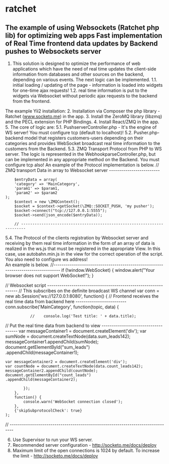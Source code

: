 # ratchet
The example of using Websockets (Ratchet php lib) for optimizing web apps 
Fast implementation of Real Time frontend data updates by Backend pushes to Websockets server
-----------------------------------------------------------------------------------------------

1. This solution is designed to optimize the performance of web applications which have the need of real time updates the client-side information from databases and other sources on the backend, depending on various events.
The next logic can be implemented.
1.1. initial loading / updating of the page - information is loaded into widgets for one-time ajax requests!
1.2. real time information is put to the widgets via Websocket without periodic ajax requests to the backend from the frontend.

The example Yii2 installation:
2. Installation via Composer the php library - Ratchet (www.socketo.me) in the app.
3. Install the ZeroMQ library (libzmq) and the PECL extension for PHP Bindings.
4. Install React/ZMQ in the app.
5. The core of logic are:
5.1. PushserverController.php - It's the engine of WS server! You must configure tcp (default to localhost)!
5.2. Pusher.php-backend model that registers customers-users depending on their categories and provides WebSocket broadcast real time information to the customers from the Backend.
5.3. ZMQ Transport Protocol from PHP to WS server. The logic is represented in the WebhookparseController.php, but can be implemented in any appropriate method on the Backend.
You must configure tcp also!
An example of the Protocol implementation is below.
// ZMQ transport Data in array to Websocket server -------------------------
                        
        $entryData = array(
        'category' => 'MainCategory',
        'param1' => $param1,
        'param2' => $param2        
    );
        $context = new \ZMQContext();
        $socket = $context->getSocket(\ZMQ::SOCKET_PUSH, 'my pusher');
        $socket->connect("tcp://127.0.0.1:5555");
        $socket->send(json_encode($entryData));
            
        // ------------------------------------------------------------------------
        
5.4. The Protocol of the clients registration by Websocket server and receiving by them real time information in the form of an array of data is realized in the ws.js that must be registered in the appropriate View. In this case, use autobahn.min.js in the view for the correct operation of the script. 
You also need to configure ws address!        
An example is below.
//---------------------------------------------------------------------------------
if (!window.WebSocket) {
    window.alert("Your browser does not support WebSocket!");
}

// Websocket script ---------------------------------------------------------------
// This subscribes on the definite broadcast WS channel
    var conn = new ab.Session('ws://127.0.0.1:8080',
        function() {
// Frontend receives the real time data from backend here -------------------------
            conn.subscribe('MainCategory', function(topic, data) {
                
               //    console.log('Test title: ' + data.title);
                
// Put the real time data from backend to view ------------------------------------
    var messageContainer1 = document.createElement('div');
    var sumNode = document.createTextNode(data.sum_leads142);
    messageContainer1.appendChild(sumNode);
    document.getElementById("sum_leads")
    .appendChild(messageContainer1); 
                
    var messageContainer2 = document.createElement('div');
    var countNode = document.createTextNode(data.count_leads142);
    messageContainer2.appendChild(countNode);
    document.getElementById("count_leads")
    .appendChild(messageContainer2); 
    
            });
        },
        function() {
            console.warn('WebSocket connection closed');
        },
        {'skipSubprotocolCheck': true}
    );

// --------------------------------------------------------------------------------

6. Use Supervisor to run your WS server.
7. Recommended server configuration - http://socketo.me/docs/deploy
8. Maximum limit of the open connections is 1024 by default. To increase the limit - http://socketo.me/docs/deploy
